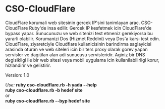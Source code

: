 # CSO-CloudFlare
CloudFlare korumali web sitesinin gercek IP'sini tanimlayan arac.
CSO-CloudFlare Ruby'de insa edilir. Gercek IP kesfetmek icin CloudFlare'de bypass yapar.
Sunucunuzu ve web sitenizi test etmeniz gerekiyorsa bu yararli olabilir.
Korumanizi Dos (Hizmet Reddini) veya Dos'a karsı test edin.
CloudFlare, ziyaretciyle Cloudflare kullanicisinin barindirma saglayicisi arasinda oturan ve web siteleri icin bir ters proxy olarak gorev yapan servisler ve dagıtilan alan adi sunucusu servisleridir.
Aginiz bir DNS degisikligi ile bir web sitesi veya mobil uygulama icin kullanilabilirligi korur, hizlandirir ve gelistirir.

Version: 1.0

<em>Use:</em>
<strong>ruby cso-cloudflare.rb -h yada --help </strong><br />
<strong>ruby cso-cloudflare.rb -b hedef site </strong> <br />
or<br />
<strong>ruby cso-cloudflare.rb --byp hedef site </strong><br />
